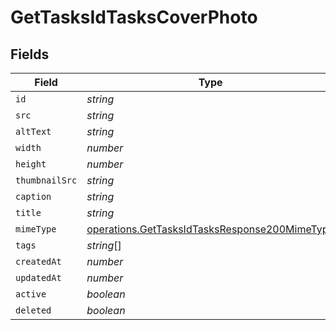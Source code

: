 # GetTasksIdTasksCoverPhoto


## Fields

| Field                                                                                                          | Type                                                                                                           | Required                                                                                                       | Description                                                                                                    |
| -------------------------------------------------------------------------------------------------------------- | -------------------------------------------------------------------------------------------------------------- | -------------------------------------------------------------------------------------------------------------- | -------------------------------------------------------------------------------------------------------------- |
| `id`                                                                                                           | *string*                                                                                                       | :heavy_minus_sign:                                                                                             | N/A                                                                                                            |
| `src`                                                                                                          | *string*                                                                                                       | :heavy_minus_sign:                                                                                             | N/A                                                                                                            |
| `altText`                                                                                                      | *string*                                                                                                       | :heavy_minus_sign:                                                                                             | N/A                                                                                                            |
| `width`                                                                                                        | *number*                                                                                                       | :heavy_minus_sign:                                                                                             | N/A                                                                                                            |
| `height`                                                                                                       | *number*                                                                                                       | :heavy_minus_sign:                                                                                             | N/A                                                                                                            |
| `thumbnailSrc`                                                                                                 | *string*                                                                                                       | :heavy_minus_sign:                                                                                             | N/A                                                                                                            |
| `caption`                                                                                                      | *string*                                                                                                       | :heavy_minus_sign:                                                                                             | N/A                                                                                                            |
| `title`                                                                                                        | *string*                                                                                                       | :heavy_minus_sign:                                                                                             | N/A                                                                                                            |
| `mimeType`                                                                                                     | [operations.GetTasksIdTasksResponse200MimeType](../../models/operations/gettasksidtasksresponse200mimetype.md) | :heavy_minus_sign:                                                                                             | N/A                                                                                                            |
| `tags`                                                                                                         | *string*[]                                                                                                     | :heavy_minus_sign:                                                                                             | N/A                                                                                                            |
| `createdAt`                                                                                                    | *number*                                                                                                       | :heavy_minus_sign:                                                                                             | N/A                                                                                                            |
| `updatedAt`                                                                                                    | *number*                                                                                                       | :heavy_minus_sign:                                                                                             | N/A                                                                                                            |
| `active`                                                                                                       | *boolean*                                                                                                      | :heavy_minus_sign:                                                                                             | N/A                                                                                                            |
| `deleted`                                                                                                      | *boolean*                                                                                                      | :heavy_minus_sign:                                                                                             | N/A                                                                                                            |